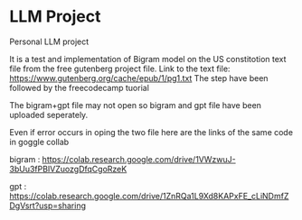 # LLM Project
Personal LLM project

It is a test and implementation of Bigram model on the US constitotion text file from the free gutenberg project file. Link to the text file: https://www.gutenberg.org/cache/epub/1/pg1.txt
The step have been followed by the freecodecamp tuorial


The bigram+gpt file may not open so bigram and gpt file have been uploaded seperately.

Even if error occurs in oping the two file here are the links of the same code in goggle collab

bigram :  https://colab.research.google.com/drive/1VWzwuJ-3bUu3fPBIVZuozgDfqCgoRzeK

gpt :  https://colab.research.google.com/drive/1ZnRQa1L9Xd8KAPxFE_cLiNDmfZDgVsrt?usp=sharing
